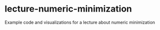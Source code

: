 # lecture-numeric-minimization
Example code and visualizations for a lecture about numeric minimization
